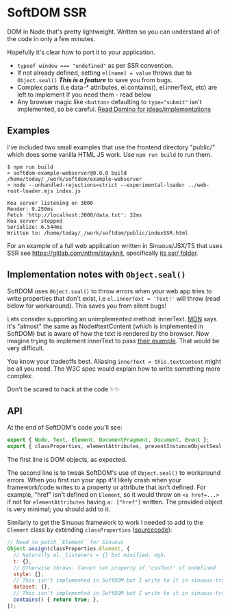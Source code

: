 # SoftDOM SSR

DOM in Node that's pretty lightweight. Written so you can understand all of the
code in only a few minutes.

Hopefully it's clear how to port it to your application.

  - `typeof window === "undefined"` as per SSR convention.
  - If not already defined, setting `el[name] = value` throws due to
    `Object.seal()` **_This is a feature_** to save you from bugs.
  - Complex parts (i.e data-* attributes, el.contains(), el.innerText, etc) are
    left to implement if you need them - read below
  - Any browser magic like `<button>` defaulting to `type="submit"` isn't
    implemented, so be careful. [Read Domino for ideas/implementations][1]

## Examples

I've included two small examples that use the frontend directory "public/" which
does some vanilla HTML JS work. Use `npm run build` to run them.

```
$ npm run build
> softdom-example-webserver@0.0.0 build /home/today/_/work/softdom/example-webserver
> node --unhandled-rejections=strict --experimental-loader ../web-root-loader.mjs index.js

Koa server listening on 3000
Render: 9.250ms
Fetch 'http://localhost:3000/data.txt': 32ms
Koa server stopped
Serialize: 6.544ms
Written to: /home/today/_/work/softdom/public/indexSSR.html
```

For an example of a full web application written in Sinuous/JSX/TS that uses SSR
see https://gitlab.com/nthm/stayknit, specifically [its ssr/ folder][2].

## Implementation notes with `Object.seal()`

SoftDOM uses `Object.seal()` to throw errors when your web app tries to write
properties that don't exist, i.e `el.innerText = 'Text!'` will throw (read
below for workaround). This saves you from silent bugs!

Lets consider supporting an unimplemented method: innerText. [MDN][3] says it's
"almost" the same as Node#textContent (which is implemented in SoftDOM) but is
aware of how the text is rendered by the browser. Now imagine trying to
implement innerText to pass [their example][4]. That would be very difficult.

You know your tradeoffs best. Aliasing `innerText = this.textContent` might be
all you need. The W3C spec would explain how to write something more complex.

Don't be scared to hack at the code ✨✨

## API

At the end of SoftDOM's code you'll see:

```js
export { Node, Text, Element, DocumentFragment, Document, Event };
export { classProperties, elementAttributes, preventInstanceObjectSeal }
```

The first line is DOM objects, as expected.

The second line is to tweak SoftDOM's use of `Object.seal()` to workaround
errors. When you first run your app it'll likely crash when your framework/code
writes to a property or attribute that isn't defined. For example, "href" isn't
defined on `Element`, so it would throw on `<a href=...>` if not for
`elementAttributes` having `a: ["href"]` written. The provided object is very
minimal; you should add to it.

Similarly to get the Sinuous framework to work I needed to add to the `Element`
class by extending `classProperties` ([sourcecode][2]):

```js
// Need to patch `Element` for Sinuous
Object.assign(classProperties.Element, {
  // Naturally el._listeners = {} but minified. Ugh.
  t: {},
  // Otherwise throws: Cannot set property of 'cssText' of undefined
  style: {},
  // This isn't implemented in SoftDOM but I write to it in sinuous-trace/log
  dataset: {},
  // This isn't implemented in SoftDOM but I write to it in sinuous-trace/log
  contains() { return true; },
});
```

[1]: https://github.com/fgnass/domino/blob/master/lib/htmlelts.js#L342
[2]: https://gitlab.com/nthm/stayknit/tree/work/ssr
[3]: https://developer.mozilla.org/en-US/docs/Web/API/HTMLElement/innerText
[4]: https://developer.mozilla.org/en-US/docs/Web/API/HTMLElement/innerText#Result
